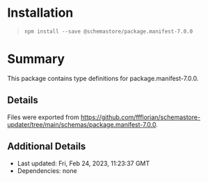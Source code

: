 # Installation
> `npm install --save @schemastore/package.manifest-7.0.0`

# Summary
This package contains type definitions for package.manifest-7.0.0.

## Details
Files were exported from https://github.com/ffflorian/schemastore-updater/tree/main/schemas/package.manifest-7.0.0.

## Additional Details
* Last updated: Fri, Feb 24, 2023, 11:23:37 GMT
* Dependencies: none
